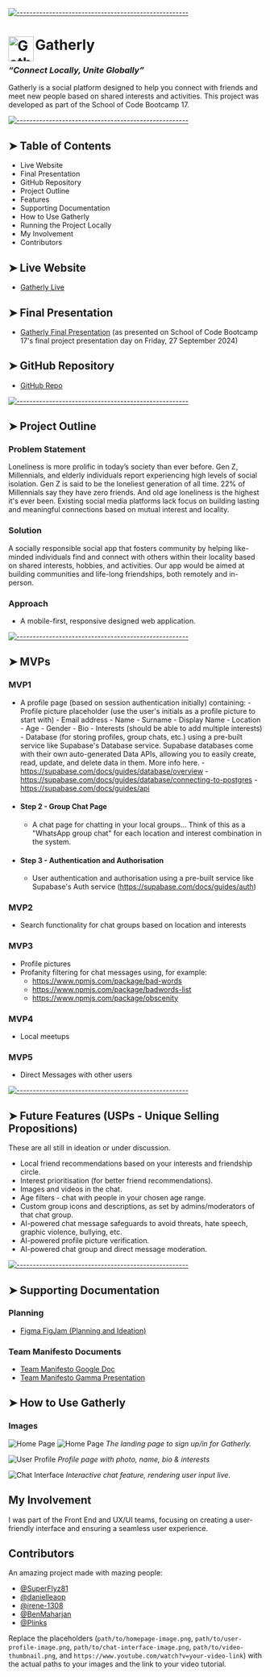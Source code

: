 <!-- ⚠️ This README has been generated from the file(s) "blueprint.md" ⚠️-->
[![-----------------------------------------------------](https://raw.githubusercontent.com/andreasbm/readme/master/assets/lines/colored.png)](#gatherly)

# <img src="public/assets/images/logo-black.jpg" alt="Gatherly Logo" width="50" height="50" align="left"> Gatherly

### _“Connect Locally, Unite Globally”_

Gatherly is a social platform designed to help you connect with friends and meet new people based on shared interests and activities. This project was developed as part of the School of Code Bootcamp 17.

[![-----------------------------------------------------](https://raw.githubusercontent.com/andreasbm/readme/master/assets/lines/colored.png)](#project-outline)

## ➤ Table of Contents

- Live Website
- Final Presentation
- GitHub Repository
- Project Outline
- Features
- Supporting Documentation
- How to Use Gatherly
- Running the Project Locally
- My Involvement
- Contributors

## ➤ Live Website

- [Gatherly Live](https://gatherly-6tik.onrender.com/)

## ➤ Final Presentation

- [Gatherly Final Presentation](https://gamma.app/docs/Innovation-Collective-oox9d4mektcz3du) (as presented on School of Code Bootcamp 17's final project presentation day on Friday, 27 September 2024)

## ➤ GitHub Repository

- [GitHub Repo](https://github.com/SchoolOfCode/final-project-innovation-collective)

[![-----------------------------------------------------](https://raw.githubusercontent.com/andreasbm/readme/master/assets/lines/colored.png)](#project-outline)

## ➤ Project Outline

### Problem Statement

Loneliness is more prolific in today’s society than ever before. Gen Z, Millennials, and elderly individuals report experiencing high levels of social isolation. Gen Z is said to be the loneliest generation of all time. 22% of Millennials say they have zero friends. And old age loneliness is the highest it's ever been. Existing social media platforms lack focus on building lasting and meaningful connections based on mutual interest and locality.

### Solution

A socially responsible social app that fosters community by helping like-minded individuals find and connect with others within their locality based on shared interests, hobbies, and activities. Our app would be aimed at building communities and life-long friendships, both remotely and in-person.

### Approach

- A mobile-first, responsive designed web application.

[![-----------------------------------------------------](https://raw.githubusercontent.com/andreasbm/readme/master/assets/lines/colored.png)](#mvps)

## ➤ MVPs

### MVP1
  -   A profile page (based on session authentication initially) containing:
    - Profile picture placeholder (use the user's initials as a profile picture to start with)
    - Email address
    - Name
    - Surname
    - Display Name
    - Location
    - Age
    - Gender
    - Bio
    - Interests (should be able to add multiple interests)
    - Database (for storing profiles, group chats, etc.) using a pre-built service like Supabase's Database service. Supabase databases come with their own auto-generated Data APIs, allowing you to easily create, read, update, and delete data in them. More info here.
    - https://supabase.com/docs/guides/database/overview
    - https://supabase.com/docs/guides/database/connecting-to-postgres
    - https://supabase.com/docs/guides/api

- #### Step 2 - Group Chat Page

  - A chat page for chatting in your local groups... Think of this as a "WhatsApp group chat" for each location and interest combination in the system.

- #### Step 3 - Authentication and Authorisation

  - User authentication and authorisation using a pre-built service like Supabase's Auth service (https://supabase.com/docs/guides/auth)

### MVP2

- Search functionality for chat groups based on location and interests

### MVP3

- Profile pictures
- Profanity filtering for chat messages using, for example:
  - https://www.npmjs.com/package/bad-words
  - https://www.npmjs.com/package/badwords-list
  - https://www.npmjs.com/package/obscenity

### MVP4

- Local meetups

### MVP5

- Direct Messages with other users

[![-----------------------------------------------------](https://raw.githubusercontent.com/andreasbm/readme/master/assets/lines/colored.png)](#future-features-usps---unique-selling-propositions)

## ➤ Future Features (USPs - Unique Selling Propositions)

These are all still in ideation or under discussion.

- Local friend recommendations based on your interests and friendship circle.
- Interest prioritisation (for better friend recommendations).
- Images and videos in the chat.
- Age filters - chat with people in your chosen age range.
- Custom group icons and descriptions, as set by admins/moderators of that chat group.
- AI-powered chat message safeguards to avoid threats, hate speech, graphic violence, bullying, etc.
- AI-powered profile picture verification.
- AI-powered chat group and direct message moderation.

[![-----------------------------------------------------](https://raw.githubusercontent.com/andreasbm/readme/master/assets/lines/colored.png)](#supporting-documentation)

## ➤ Supporting Documentation

### Planning

- [Figma FigJam (Planning and Ideation)](https://www.figma.com/board/d9VgoEVmAFsYkY8wTgquKX/Week-13-Planning?node-id=0-1&t=MwFXrHtjVazMh9wF-1)

### Team Manifesto Documents

- [Team Manifesto Google Doc](https://docs.google.com/document/d/1lQ_oJvjzh-zlh6_LrnnaTfCYVEizhvxElQyhaVS_zgk)
- [Team Manifesto Gamma Presentation](https://gamma.app/docs/Team-Manifesto-3cmt7t9votlqm6r?mode=doc)

## ➤ How to Use Gatherly

### Images

![Home Page](public/assets/images/Screenshot%202024-10-11%20125929.png)
![Home Page](public/assets/images/Screenshot%202024-10-11%20130109.png) 
*The landing page to sign up/in for Gatherly.*

![User Profile](public/assets/images/Screenshot%202024-10-11%20125904.png)
*Profile page with photo, name, bio & interests*

![Chat Interface](public/assets/images/Screenshot%202024-10-11%20125847.png)
*Interactive chat feature, rendering user input live.*

## My Involvement

I was part of the Front End and UX/UI teams, focusing on creating a user-friendly interface and ensuring a seamless user experience.

## Contributors

An amazing project made with mazing people:

- [@SuperFlyz81](https://github.com/SuperFlyz81)
- [@danielleaop](https://github.com/danielleaop)
- [@irene-1308](https://github.com/irene-1308)
- [@BenMaharjan](https://github.com/BenMaharjan)
- [@Plinks](https://github.com/Plinks)



Replace the placeholders (`path/to/homepage-image.png`, `path/to/user-profile-image.png`, `path/to/chat-interface-image.png`, `path/to/video-thumbnail.png`, and `https://www.youtube.com/watch?v=your-video-link`) with the actual paths to your images and the link to your video tutorial.
